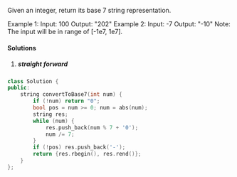 Given an integer, return its base 7 string representation.

Example 1:
Input: 100
Output: "202"
Example 2:
Input: -7
Output: "-10"
Note: The input will be in range of [-1e7, 1e7].

#### Solutions

1. ##### straight forward

```cpp
class Solution {
public:
    string convertToBase7(int num) {
        if (!num) return "0";
        bool pos = num >= 0; num = abs(num);
        string res;
        while (num) {
            res.push_back(num % 7 + '0');
            num /= 7;
        }
        if (!pos) res.push_back('-');
        return {res.rbegin(), res.rend()};
    }
};
```